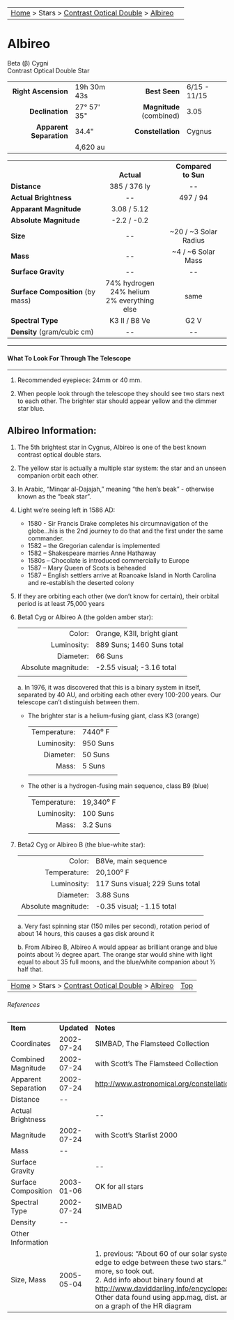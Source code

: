 |    |    |
|:---|---:|
|[Home](/notes/#object-notes) > Stars > [Contrast Optical Double](!contrast-optical-double-star-info) > [Albireo](#albireo)|  |

# Albireo
Beta (β) Cygni<br/>
Contrast Optical Double Star

|   |   |   |   |
|--:|:--|--:|:--|
|**Right Ascension**|19h 30m 43s|**Best Seen**|6/15 - 11/15|
|**Declination**|27&deg; 57' 35"|**Magnitude** (combined) | 3.05 |
|**Apparent Separation** | 34.4"|**Constellation**|Cygnus|
|   | 4,620 au  |   |   |

|   |   |   |
|---|:---:|:---:|
|   | <br/>**Actual**| **Compared<br/>to Sun** |
|**Distance** | 385 / 376 ly | -- |
|**Actual Brightness**	 | --	 | 497 / 94 |
|**Apparant Magnitude**  | 3.08 / 5.12 |
|**Absolute Magnitude**  | -2.2 / -0.2 |
|**Size**                | -- | ~20 / ~3 Solar Radius |
|**Mass**	               | --	 | ~4 / ~6 Solar Mass |
|**Surface Gravity**	   | --	| -- |
|**Surface Composition** (by mass) |74% hydrogen<br/>24% helium<br/>2% everything else| same |
|**Spectral Type**       | K3 II / B8 Ve | G2 V | 
|**Density** (gram/cubic cm) | -- | -- | 

---
#### What To Look For Through The Telescope
---

1.	Recommended eyepiece: 24mm or 40 mm.

1.	When people look through the telescope they should see two stars next to each other.  The brighter star should appear yellow and the dimmer star blue.

## Albireo Information:

1.	The 5th brightest star in Cygnus, Albireo is one of the best known contrast optical double stars.
 
1.	The yellow star is actually a multiple star system: the star and an unseen companion orbit each other.

1.  In Arabic, “Minqar al-Dajajah,” meaning “the hen’s beak” - otherwise known as the “beak star”.

1. Light we’re seeing left in 1586 AD:
    * 1580 - Sir Francis Drake completes his circumnavigation of the globe…his is the 2nd journey to do that and the first under the same commander.
    * 1582 – the Gregorian calendar is implemented
    * 1582 – Shakespeare marries Anne Hathaway
    * 1580s – Chocolate is introduced commercially to Europe
    * 1587 – Mary Queen of Scots is beheaded
    * 1587 – English settlers arrive at Roanoake Island in North Carolina and re-establish the deserted colony

1.  If they are orbiting each other (we don’t know for certain), their orbital period is at least 75,000 years

1.  Beta1 Cyg or Albireo A (the golden amber star):


    |   |   |
    |---:|:---|
    |Color:|Orange, K3II, bright giant
    |Luminosity:| 889 Suns; 1460 Suns total
    |Diameter:| 66 Suns
    |Absolute magnitude:|-2.55 visual; -3.16 total|
    |  |  |

    a. In 1976, it was discovered that this is a binary system in itself, separated by 40 AU, and orbiting each other every 100-200 years.  Our telescope can’t distinguish between them. 

      * The brighter star is a helium-fusing giant, class K3 (orange)

          |   |   |
          |---:|:---|
          |Temperature:| 7440⁰ F
          |Luminosity:| 950 Suns
          |Diameter:| 50 Suns
          |Mass:| 5 Suns
          |   |   |

      * The other is a hydrogen-fusing main sequence, class B9 (blue)

          |   |   |
          |---:|:---|
          |Temperature:| 19,340⁰ F
          |Luminosity:| 100 Suns
          |Mass:| 3.2 Suns
          |   |   |

1.  Beta2 Cyg or Albireo B (the blue-white star):

    |   |   |
    |---:|:---|
    |Color: |B8Ve, main sequence
    |Temperature:|20,100⁰ F
    |Luminosity:| 117 Suns visual; 229 Suns total
    |Diameter:| 3.88 Suns
    |Absolute magnitude:| -0.35 visual; -1.15 total
    |   |   |

    a.  Very fast spinning star (150 miles per second), rotation period of about 14 hours, this causes a gas disk around it

    b.  From Albireo B, Albireo A would appear as brilliant orange and blue points about ½ degree apart.  The orange star would shine with light equal to about 35 full moons, and the blue/white companion about ½ half that.


|    |    |
|:---|---:|
|[Home](/notes/#object-notes) > Stars > [Contrast Optical Double](!contrast-optical-double-star-info) > [Albireo](#albireo)| [Top](#albireo) |

###### References

|   |   |   |
|---|---|---|
|**Item**|**Updated**|**Notes**| 
|Coordinates|2002-07-24|SIMBAD, The Flamsteed Collection|
|Combined Magnitude|2002-07-24|with Scott’s The Flamsteed Collection|
|Apparent Separation|2002-07-24|http://www.astronomical.org/constellations/cyg.html|
|Distance	| -- |  |
|Actual Brightness |  | -- |
|Magnitude	| 2002-07-24 | with Scott’s Starlist 2000|
|Mass	| -- |   |
|Surface Gravity |   | --	 |
|Surface Composition | 2003-01-06 | OK for all stars |
|Spectral Type | 2002-07-24 | SIMBAD |
|Density	| --	|   |
|Other Information |  |  |
|Size, Mass |2005-05-04 |1. previous:  “About 60 of our solar systems could be laid edge to edge between these two stars.” – BUT much more, so took out. <br/>2. Add info about binary found at <http://www.daviddarling.info/encyclopedia/A/Albireo.html> <br/>Other data found using app.mag, dist. and spectral class on a graph of the HR diagram |
